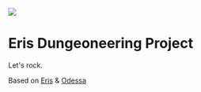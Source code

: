 ![](https://i.imgur.com/gJuKlr4.png)
# Eris Dungeoneering Project

Let's rock.

Based on [Eris](https://github.com/discordia-space/CEV-Eris) & [Odessa](https://github.com/privateroleplaysociety/odessa-outpost)
